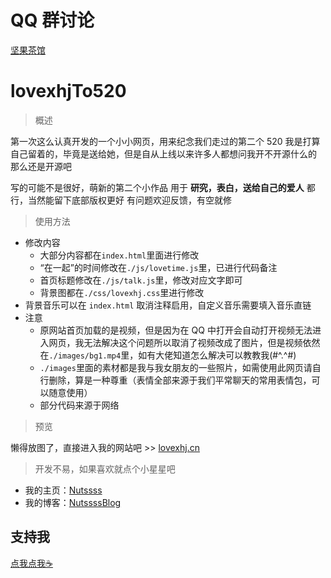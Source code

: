 # QQ 群讨论

[坚果茶馆](https://jq.qq.com/?_wv=1027&k=Mh7ah6Dd)

# lovexhjTo520

> 概述

第一次这么认真开发的一个小小网页，用来纪念我们走过的第二个 520
我是打算自己留着的，毕竟是送给她，但是自从上线以来许多人都想问我开不开源什么的
那么还是开源吧

写的可能不是很好，萌新的第二个小作品
用于 **研究，表白，送给自己的爱人** 都行，当然能留下底部版权更好
有问题欢迎反馈，有空就修

> 使用方法

-   修改内容
    -   大部分内容都在`index.html`里面进行修改
    -   “在一起”的时间修改在`./js/lovetime.js`里，已进行代码备注
    -   首页标题修改在`./js/talk.js`里，修改对应文字即可
    -   背景图都在`./css/lovexhj.css`里进行修改
-   背景音乐可以在 `index.html` 取消注释启用，自定义音乐需要填入音乐直链
-   注意
    -   原网站首页加载的是视频，但是因为在 QQ 中打开会自动打开视频无法进入网页，我无法解决这个问题所以取消了视频改成了图片，但是视频依然在`./images/bg1.mp4`里，如有大佬知道怎么解决可以教教我(#^.^#)
    -   `./images`里面的素材都是我与我女朋友的一些照片，如需使用此网页请自行删除，算是一种尊重（表情全部来源于我们平常聊天的常用表情包，可以随意使用）
    -   部分代码来源于网络

> 预览

懒得放图了，直接进入我的网站吧 >> [lovexhj.cn](https://love.n0ts.top/)

> 开发不易，如果喜欢就点个小星星吧

-   我的主页：[Nutssss](https://n0ts.top/)
-   我的博客：[NutssssBlog](https://blog.n0ts.top/)

## 支持我

[点我点我☕️](https://support.n0ts.top/)
